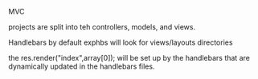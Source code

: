 MVC

projects are split into teh controllers, models, and views. 

Handlebars
 by default exphbs will look for views/layouts directories

 the res.render("index",array[0]); will be set up by the handlebars that are dynamically updated in the handlebars files. 


